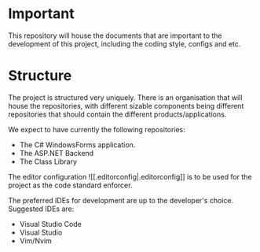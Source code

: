 # Important
This repository will house the documents that are important to the development of this project, including the coding style, configs and etc.

# Structure
The project is structured very uniquely. There is an organisation that will house the repositories, with different sizable components being different repositories that should contain the different products/applications.

We expect to have currently the following repositories:
* The C# WindowsForms application.
* The ASP.NET Backend
* The Class Library

The editor configuration ![[.editorconfig|.editorconfig]] is to be used for the project as the code standard enforcer.

The preferred IDEs for development are up to the developer's choice. Suggested IDEs are:
* Visual Studio Code
* Visual Studio
* Vim/Nvim